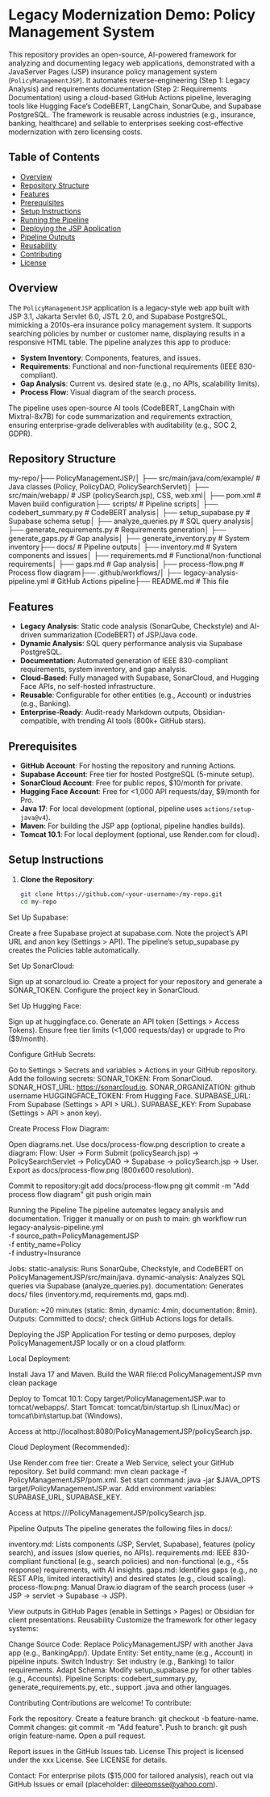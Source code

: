 # Legacy Modernization Demo: Policy Management System

This repository provides an open-source, AI-powered framework for analyzing and documenting legacy web applications, demonstrated with a JavaServer Pages (JSP) insurance policy management system (`PolicyManagementJSP`). It automates reverse-engineering (Step 1: Legacy Analysis) and requirements documentation (Step 2: Requirements Documentation) using a cloud-based GitHub Actions pipeline, leveraging tools like Hugging Face’s CodeBERT, LangChain, SonarQube, and Supabase PostgreSQL. The framework is reusable across industries (e.g., insurance, banking, healthcare) and sellable to enterprises seeking cost-effective modernization with zero licensing costs.

## Table of Contents
- [Overview](#overview)
- [Repository Structure](#repository-structure)
- [Features](#features)
- [Prerequisites](#prerequisites)
- [Setup Instructions](#setup-instructions)
- [Running the Pipeline](#running-the-pipeline)
- [Deploying the JSP Application](#deploying-the-jsp-application)
- [Pipeline Outputs](#pipeline-outputs)
- [Reusability](#reusability)
- [Contributing](#contributing)
- [License](#license)

## Overview
The `PolicyManagementJSP` application is a legacy-style web app built with JSP 3.1, Jakarta Servlet 6.0, JSTL 2.0, and Supabase PostgreSQL, mimicking a 2010s-era insurance policy management system. It supports searching policies by number or customer name, displaying results in a responsive HTML table. The pipeline analyzes this app to produce:
- **System Inventory**: Components, features, and issues.
- **Requirements**: Functional and non-functional requirements (IEEE 830-compliant).
- **Gap Analysis**: Current vs. desired state (e.g., no APIs, scalability limits).
- **Process Flow**: Visual diagram of the search process.

The pipeline uses open-source AI tools (CodeBERT, LangChain with Mixtral-8x7B) for code summarization and requirements extraction, ensuring enterprise-grade deliverables with auditability (e.g., SOC 2, GDPR).

## Repository Structure

my-repo/├── PolicyManagementJSP/│   ├── src/main/java/com/example/    # Java classes (Policy, PolicyDAO, PolicySearchServlet)│   ├── src/main/webapp/              # JSP (policySearch.jsp), CSS, web.xml│   ├── pom.xml                       # Maven build configuration├── scripts/                          # Pipeline scripts│   ├── codebert_summary.py           # CodeBERT analysis│   ├── setup_supabase.py             # Supabase schema setup│   ├── analyze_queries.py            # SQL query analysis│   ├── generate_requirements.py      # Requirements generation│   ├── generate_gaps.py              # Gap analysis│   ├── generate_inventory.py         # System inventory├── docs/                             # Pipeline outputs│   ├── inventory.md                  # System components and issues│   ├── requirements.md               # Functional/non-functional requirements│   ├── gaps.md                       # Gap analysis│   ├── process-flow.png              # Process flow diagram├── .github/workflows/│   ├── legacy-analysis-pipeline.yml  # GitHub Actions pipeline├── README.md                         # This file

## Features
- **Legacy Analysis**: Static code analysis (SonarQube, Checkstyle) and AI-driven summarization (CodeBERT) of JSP/Java code.
- **Dynamic Analysis**: SQL query performance analysis via Supabase PostgreSQL.
- **Documentation**: Automated generation of IEEE 830-compliant requirements, system inventory, and gap analysis.
- **Cloud-Based**: Fully managed with Supabase, SonarCloud, and Hugging Face APIs, no self-hosted infrastructure.
- **Reusable**: Configurable for other entities (e.g., Account) or industries (e.g., Banking).
- **Enterprise-Ready**: Audit-ready Markdown outputs, Obsidian-compatible, with trending AI tools (800k+ GitHub stars).

## Prerequisites
- **GitHub Account**: For hosting the repository and running Actions.
- **Supabase Account**: Free tier for hosted PostgreSQL (5-minute setup).
- **SonarCloud Account**: Free for public repos, $10/month for private.
- **Hugging Face Account**: Free for <1,000 API requests/day, $9/month for Pro.
- **Java 17**: For local development (optional, pipeline uses `actions/setup-java@v4`).
- **Maven**: For building the JSP app (optional, pipeline handles builds).
- **Tomcat 10.1**: For local deployment (optional, use Render.com for cloud).

## Setup Instructions
1. **Clone the Repository**:
   ```bash
   git clone https://github.com/<your-username>/my-repo.git
   cd my-repo


Set Up Supabase:

Create a free Supabase project at supabase.com.
Note the project’s API URL and anon key (Settings > API).
The pipeline’s setup_supabase.py creates the Policies table automatically.


Set Up SonarCloud:

Sign up at sonarcloud.io.
Create a project for your repository and generate a SONAR_TOKEN.
Configure the project key in SonarCloud.


Set Up Hugging Face:

Sign up at huggingface.co.
Generate an API token (Settings > Access Tokens).
Ensure free tier limits (<1,000 requests/day) or upgrade to Pro ($9/month).


Configure GitHub Secrets:

Go to Settings > Secrets and variables > Actions in your GitHub repository.
Add the following secrets:
SONAR_TOKEN: From SonarCloud.
SONAR_HOST_URL: https://sonarcloud.io.
SONAR_ORGANIZATION: github username
HUGGINGFACE_TOKEN: From Hugging Face.
SUPABASE_URL: From Supabase (Settings > API > URL).
SUPABASE_KEY: From Supabase (Settings > API > anon key).




Create Process Flow Diagram:

Open diagrams.net.
Use docs/process-flow.png description to create a diagram:
Flow: User → Form Submit (policySearch.jsp) → PolicySearchServlet → PolicyDAO → Supabase → policySearch.jsp → User.
Export as docs/process-flow.png (800x600 resolution).


Commit to repository:git add docs/process-flow.png
git commit -m "Add process flow diagram"
git push origin main





Running the Pipeline
The pipeline automates legacy analysis and documentation. Trigger it manually or on push to main:
gh workflow run legacy-analysis-pipeline.yml \
  -f source_path=PolicyManagementJSP \
  -f entity_name=Policy \
  -f industry=Insurance


Jobs:
static-analysis: Runs SonarQube, Checkstyle, and CodeBERT on PolicyManagementJSP/src/main/java.
dynamic-analysis: Analyzes SQL queries via Supabase (analyze_queries.py).
documentation: Generates docs/ files (inventory.md, requirements.md, gaps.md).


Duration: ~20 minutes (static: 8min, dynamic: 4min, documentation: 8min).
Outputs: Committed to docs/; check GitHub Actions logs for details.

Deploying the JSP Application
For testing or demo purposes, deploy PolicyManagementJSP locally or on a cloud platform:

Local Deployment:

Install Java 17 and Maven.
Build the WAR file:cd PolicyManagementJSP
mvn clean package


Deploy to Tomcat 10.1:
Copy target/PolicyManagementJSP.war to tomcat/webapps/.
Start Tomcat: tomcat/bin/startup.sh (Linux/Mac) or tomcat\bin\startup.bat (Windows).


Access at http://localhost:8080/PolicyManagementJSP/policySearch.jsp.


Cloud Deployment (Recommended):

Use Render.com free tier:
Create a Web Service, select your GitHub repository.
Set build command: mvn clean package -f PolicyManagementJSP/pom.xml.
Set start command: java -jar $JAVA_OPTS target/PolicyManagementJSP.war.
Add environment variables: SUPABASE_URL, SUPABASE_KEY.


Access at https://<your-render-url>/PolicyManagementJSP/policySearch.jsp.



Pipeline Outputs
The pipeline generates the following files in docs/:

inventory.md: Lists components (JSP, Servlet, Supabase), features (policy search), and issues (slow queries, no APIs).
requirements.md: IEEE 830-compliant functional (e.g., search policies) and non-functional (e.g., <5s response) requirements, with AI insights.
gaps.md: Identifies gaps (e.g., no REST APIs, limited interactivity) and desired states (e.g., cloud scaling).
process-flow.png: Manual Draw.io diagram of the search process (user → JSP → servlet → Supabase → JSP).

View outputs in GitHub Pages (enable in Settings > Pages) or Obsidian for client presentations.
Reusability
Customize the framework for other legacy systems:

Change Source Code: Replace PolicyManagementJSP/ with another Java app (e.g., BankingApp/).
Update Entity: Set entity_name (e.g., Account) in pipeline inputs.
Switch Industry: Set industry (e.g., Banking) to tailor requirements.
Adapt Schema: Modify setup_supabase.py for other tables (e.g., Accounts).
Pipeline Scripts: codebert_summary.py, generate_requirements.py, etc., support .java and other languages.

Contributing
Contributions are welcome! To contribute:

Fork the repository.
Create a feature branch: git checkout -b feature-name.
Commit changes: git commit -m "Add feature".
Push to branch: git push origin feature-name.
Open a pull request.

Report issues in the GitHub Issues tab.
License
This project is licensed under the xxx License. See LICENSE for details.

Contact: For enterprise pilots ($15,000 for tailored analysis), reach out via GitHub Issues or email (placeholder: dileepmsse@yahoo.com).